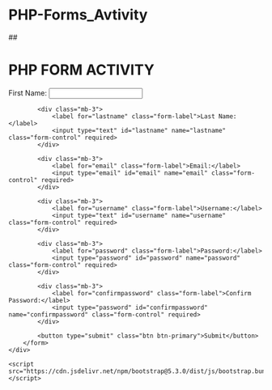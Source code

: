 # PHP-Forms_Avtivity

##<!DOCTYPE html>
<html>
<head>
	<title>PHP FORM ACTIVITY</title>
	<meta name="viewport" content="width=device-width, initial-scale=1">
	<link rel="stylesheet" href="https://cdn.jsdelivr.net/npm/bootstrap@5.2.0/dist/css/bootstrap.min.css">
</head>
<body>
	<div class="container">
		<h1>PHP FORM ACTIVITY</h1>
		<form method="post" action="process_form.php">
			<div class="mb-3">
				<label for="firstname" class="form-label">First Name:</label>
				<input type="text" id="firstname" name="firstname" class="form-control" required>
			</div>

			<div class="mb-3">
				<label for="lastname" class="form-label">Last Name:</label>
				<input type="text" id="lastname" name="lastname" class="form-control" required>
			</div>

			<div class="mb-3">
				<label for="email" class="form-label">Email:</label>
				<input type="email" id="email" name="email" class="form-control" required>
			</div>

			<div class="mb-3">
				<label for="username" class="form-label">Username:</label>
				<input type="text" id="username" name="username" class="form-control" required>
			</div>

			<div class="mb-3">
				<label for="password" class="form-label">Password:</label>
				<input type="password" id="password" name="password" class="form-control" required>
			</div>

			<div class="mb-3">
				<label for="confirmpassword" class="form-label">Confirm Password:</label>
				<input type="password" id="confirmpassword" name="confirmpassword" class="form-control" required>
			</div>

			<button type="submit" class="btn btn-primary">Submit</button>
		</form>
	</div>

	<script src="https://cdn.jsdelivr.net/npm/bootstrap@5.3.0/dist/js/bootstrap.bundle.min.js"></script>
</body>
</html>
